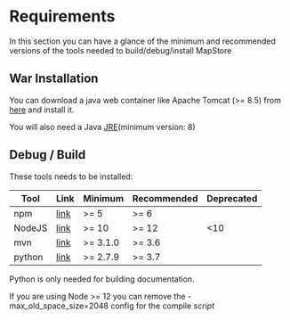 # Requirements
In this section you can have a glance of the minimum and recommended versions of the tools needed to build/debug/install MapStore

## War Installation

You can download a java web container like Apache Tomcat (>= 8.5) from [here](hhttps://tomcat.apache.org/download-80.cgi) and install it.

You will also need a Java [JRE](https://www.java.com/it/download/)(minimum version: 8)

## Debug / Build

These tools needs to be installed:

| Tool | Link | Minimum | Recommended | Deprecated |
|---|---|---|---|---|
| npm | <a href="https://www.npmjs.com/get-npm" target="_blank">link</a> | >= 5 | >= 6 | |
| NodeJS | <a href="https://nodejs.org/en/" target="_blank">link</a> | >= 10 | >= 12 | <10 |
| mvn | <a href="https://maven.apache.org/download.cgi" target="_blank">link</a> | >= 3.1.0 | >= 3.6 | |
| python | <a href="https://www.python.org/downloads/" target="_blank">link</a> | >= 2.7.9 | >= 3.7 | |

Python is only needed for building documentation.

If you are using Node >= 12 you can remove the -max_old_space_size=2048 config for the compile *script*

